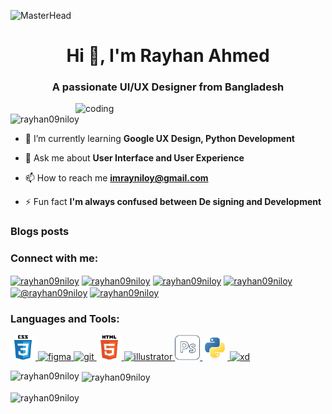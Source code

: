 ![MasterHead](https://secondwaveapps.com/assets/images/blogs/user-friendly-blog-bannr.jpg)
<h1 align="center">Hi 👋, I'm Rayhan Ahmed</h1>
<h3 align="center">A passionate UI/UX Designer from Bangladesh</h3>
<img align="right" alt="coding" width="400" src="https://www.palo-it.com/hubfs/New%20Web%20Page%20Visuals/UX_UI_FINAL.gif">

<p align="left"> <img src="https://komarev.com/ghpvc/?username=rayhan09niloy&label=Profile%20views&color=0e75b6&style=flat" alt="rayhan09niloy" /> </p>

- 🌱 I’m currently learning **Google UX Design, Python Development**

- 💬 Ask me about **User Interface and User Experience**

- 📫 How to reach me **imrayniloy@gmail.com**

- ⚡ Fun fact **I'm always confused between De signing and Development**

### Blogs posts
<!-- BLOG-POST-LIST:START -->
<!-- BLOG-POST-LIST:END -->

<h3 align="left">Connect with me:</h3>
<p align="left">
<a href="https://twitter.com/rayhan09niloy" target="blank"><img align="center" src="https://raw.githubusercontent.com/rahuldkjain/github-profile-readme-generator/master/src/images/icons/Social/twitter.svg" alt="rayhan09niloy" height="30" width="40" /></a>
<a href="https://linkedin.com/in/rayhan09niloy" target="blank"><img align="center" src="https://raw.githubusercontent.com/rahuldkjain/github-profile-readme-generator/master/src/images/icons/Social/linked-in-alt.svg" alt="rayhan09niloy" height="30" width="40" /></a>
<a href="https://fb.com/rayhan09niloy" target="blank"><img align="center" src="https://raw.githubusercontent.com/rahuldkjain/github-profile-readme-generator/master/src/images/icons/Social/facebook.svg" alt="rayhan09niloy" height="30" width="40" /></a>
<a href="https://instagram.com/rayhan09niloy" target="blank"><img align="center" src="https://raw.githubusercontent.com/rahuldkjain/github-profile-readme-generator/master/src/images/icons/Social/instagram.svg" alt="rayhan09niloy" height="30" width="40" /></a>
<a href="https://medium.com/@rayhan09niloy" target="blank"><img align="center" src="https://raw.githubusercontent.com/rahuldkjain/github-profile-readme-generator/master/src/images/icons/Social/medium.svg" alt="@rayhan09niloy" height="30" width="40" /></a>
<a href="https://www.hackerrank.com/rayhan09niloy" target="blank"><img align="center" src="https://raw.githubusercontent.com/rahuldkjain/github-profile-readme-generator/master/src/images/icons/Social/hackerrank.svg" alt="rayhan09niloy" height="30" width="40" /></a>
</p>

<h3 align="left">Languages and Tools:</h3>
<p align="left"> <a href="https://www.w3schools.com/css/" target="_blank" rel="noreferrer"> <img src="https://raw.githubusercontent.com/devicons/devicon/master/icons/css3/css3-original-wordmark.svg" alt="css3" width="40" height="40"/> </a> <a href="https://www.figma.com/" target="_blank" rel="noreferrer"> <img src="https://www.vectorlogo.zone/logos/figma/figma-icon.svg" alt="figma" width="40" height="40"/> </a> <a href="https://git-scm.com/" target="_blank" rel="noreferrer"> <img src="https://www.vectorlogo.zone/logos/git-scm/git-scm-icon.svg" alt="git" width="40" height="40"/> </a> <a href="https://www.w3.org/html/" target="_blank" rel="noreferrer"> <img src="https://raw.githubusercontent.com/devicons/devicon/master/icons/html5/html5-original-wordmark.svg" alt="html5" width="40" height="40"/> </a> <a href="https://www.adobe.com/in/products/illustrator.html" target="_blank" rel="noreferrer"> <img src="https://www.vectorlogo.zone/logos/adobe_illustrator/adobe_illustrator-icon.svg" alt="illustrator" width="40" height="40"/> </a> <a href="https://www.photoshop.com/en" target="_blank" rel="noreferrer"> <img src="https://raw.githubusercontent.com/devicons/devicon/master/icons/photoshop/photoshop-line.svg" alt="photoshop" width="40" height="40"/> </a> <a href="https://www.python.org" target="_blank" rel="noreferrer"> <img src="https://raw.githubusercontent.com/devicons/devicon/master/icons/python/python-original.svg" alt="python" width="40" height="40"/> </a> <a href="https://www.adobe.com/products/xd.html" target="_blank" rel="noreferrer"> <img src="https://cdn.worldvectorlogo.com/logos/adobe-xd.svg" alt="xd" width="40" height="40"/> </a> </p>

<p><img align="left" src="https://github-readme-stats.vercel.app/api/top-langs?username=rayhan09niloy&show_icons=true&locale=en&layout=compact" alt="rayhan09niloy" /></p>

<p>&nbsp;<img align="center" src="https://github-readme-stats.vercel.app/api?username=rayhan09niloy&show_icons=true&locale=en" alt="rayhan09niloy" /></p>

<p><img align="center" src="https://github-readme-streak-stats.herokuapp.com/?user=rayhan09niloy&" alt="rayhan09niloy" /></p>
